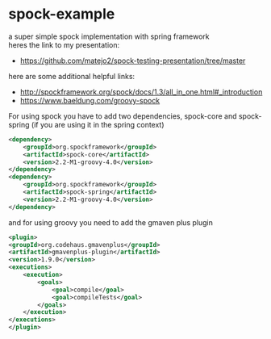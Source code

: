 # spock-example
a super simple spock implementation with spring framework  
heres the link to my presentation:  
- https://github.com/matejo2/spock-testing-presentation/tree/master

here are some additional helpful links:  
- http://spockframework.org/spock/docs/1.3/all_in_one.html#_introduction
- https://www.baeldung.com/groovy-spock

For using spock you have to add two dependencies, spock-core and spock-spring (if you are using it in the spring context)

```xml
<dependency>
	<groupId>org.spockframework</groupId>
	<artifactId>spock-core</artifactId>
	<version>2.2-M1-groovy-4.0</version>
</dependency>
<dependency>
	<groupId>org.spockframework</groupId>
	<artifactId>spock-spring</artifactId>
	<version>2.2-M1-groovy-4.0</version>
</dependency>
```

and for using groovy you need to add the gmaven plus plugin

```xml
<plugin>
<groupId>org.codehaus.gmavenplus</groupId>
<artifactId>gmavenplus-plugin</artifactId>
<version>1.9.0</version>
<executions>
	<execution>
		<goals>
			<goal>compile</goal>
			<goal>compileTests</goal>
		</goals>
	</execution>
</executions>
</plugin>
```

